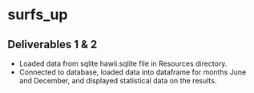 # surfs_up

## Deliverables 1 & 2
* Loaded data from sqlite hawii.sqlite file in Resources directory. 
* Connected to database, loaded data into dataframe for months June and December, and displayed statistical data on the results.
